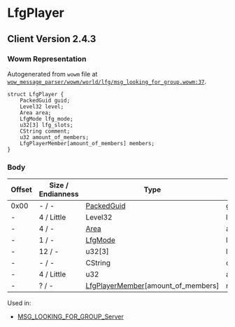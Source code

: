 # LfgPlayer

## Client Version 2.4.3

### Wowm Representation

Autogenerated from `wowm` file at [`wow_message_parser/wowm/world/lfg/msg_looking_for_group.wowm:37`](https://github.com/gtker/wow_messages/tree/main/wow_message_parser/wowm/world/lfg/msg_looking_for_group.wowm#L37).
```rust,ignore
struct LfgPlayer {
    PackedGuid guid;
    Level32 level;
    Area area;
    LfgMode lfg_mode;
    u32[3] lfg_slots;
    CString comment;
    u32 amount_of_members;
    LfgPlayerMember[amount_of_members] members;
}
```
### Body

| Offset | Size / Endianness | Type | Name | Comment |
| ------ | ----------------- | ---- | ---- | ------- |
| 0x00 | - / - | [PackedGuid](../types/packed-guid.md) | guid |  |
| - | 4 / Little | Level32 | level |  |
| - | 4 / - | [Area](area.md) | area |  |
| - | 1 / - | [LfgMode](lfgmode.md) | lfg_mode |  |
| - | 12 / - | u32[3] | lfg_slots |  |
| - | - / - | CString | comment |  |
| - | 4 / Little | u32 | amount_of_members |  |
| - | ? / - | [LfgPlayerMember](lfgplayermember.md)[amount_of_members] | members |  |


Used in:
* [MSG_LOOKING_FOR_GROUP_Server](msg_looking_for_group_server.md)

